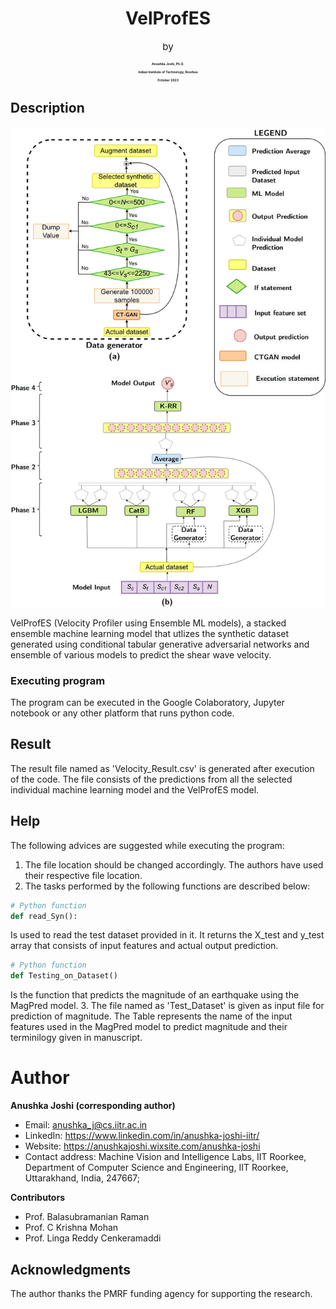 


<h1 align="center">VelProfES</h1>

<p align="center" style="font-size: 15px;">by</p>

<h4 align="center" style="font-size: 5px; font-weight: bolder;">Anushka Joshi, Ph.D.</h4>

<h4 align="center" style="font-size: 5px; font-weight: bold;">Indian Institute of Technology, Roorkee</h4>

<h4 align="center" style="font-size: 5px; font-weight: bold;">October 2023</h4>


## Description



![description](Image/VelProfESArchitecture.jpg)



VelProfES (Velocity Profiler using Ensemble ML models), a stacked ensemble machine learning model that utlizes the synthetic dataset generated using conditional tabular generative adversarial networks and ensemble of various models to predict the shear wave velocity.

### Executing program

The program can be executed in the Google Colaboratory, Jupyter notebook or any other platform that runs python code.

## Result
The result file named as 'Velocity_Result.csv' is generated after execution of the code. The file consists of the predictions from all the selected individual machine learning model and the VelProfES model.

## Help

The following advices are suggested while executing the program:
1. The file location should be changed accordingly. The authors have used their respective file location.
2. The tasks performed by the following functions are described below:
```python
# Python function
def read_Syn():
```
Is used to read the test dataset provided in it. It returns the X_test and y_test array that consists of input features and actual output prediction.
```python
# Python function
def Testing_on_Dataset()
```
Is the function that predicts the magnitude of an earthquake using the MagPred model.
3. The file named as 'Test_Dataset' is given as input file for prediction of magnitude. The Table represents the name of the input features used in the MagPred model to predict magnitude and their terminilogy given in manuscript.


# Author

**Anushka Joshi (corresponding author)**

- Email: anushka_j@cs.iitr.ac.in
- LinkedIn: https://www.linkedin.com/in/anushka-joshi-iitr/
- Website: https://anushkajoshi.wixsite.com/anushka-joshi
- Contact address: Machine Vision and Intelligence Labs, IIT Roorkee, 
  Department of Computer Science and Engineering, IIT Roorkee, 
  Uttarakhand, India, 247667; 

**Contributors**

- Prof. Balasubramanian Raman
- Prof. C Krishna Mohan
- Prof. Linga Reddy Cenkeramaddi

## Acknowledgments

The author thanks the PMRF funding agency for supporting the research.

